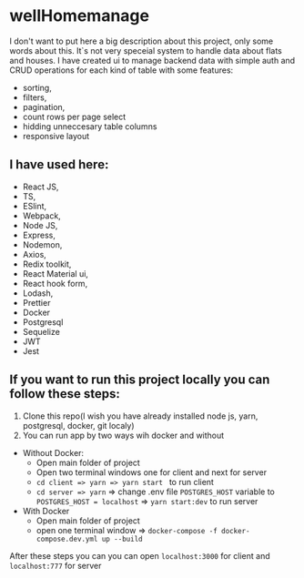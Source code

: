 # wellHomemanage

I don't want to put here a big description about this project, only some words about this. It`s not very speceial system to handle data about flats and houses. 
I have created ui to manage backend data with simple auth and CRUD operations for each kind of table with some features:
 - sorting, 
 - filters, 
 - pagination, 
 - count rows per page select
 - hidding unneccesary table columns
 - responsive layout
 
## I have used here: 
- React JS, 
- TS, 
- ESlint, 
- Webpack, 
- Node JS, 
- Express, 
- Nodemon, 
- Axios, 
- Redix toolkit, 
- React Material ui, 
- React hook form, 
- Lodash, 
- Prettier
- Docker
- Postgresql
- Sequelize
- JWT
- Jest

## If you want to run this project locally you can follow these steps:
1. Clone this repo(I wish you have already installed node js, yarn, postgresql, docker, git localy)
2. You can run app by two ways wih docker and without
  - Without Docker:
    - Open main folder of project
    - Open two terminal windows one for client and next for server
    - `cd client => yarn => yarn start ` to run client
    - `cd server => yarn` => change .env file `POSTGRES_HOST` variable to `POSTGRES_HOST = localhost` => `yarn start:dev` to run server
 - With Docker
   - Open main folder of project
   - open one terminal window => `docker-compose -f docker-compose.dev.yml up --build`
  
  After these steps you can you can open `localhost:3000` for client and `localhost:777` for server
  
  
